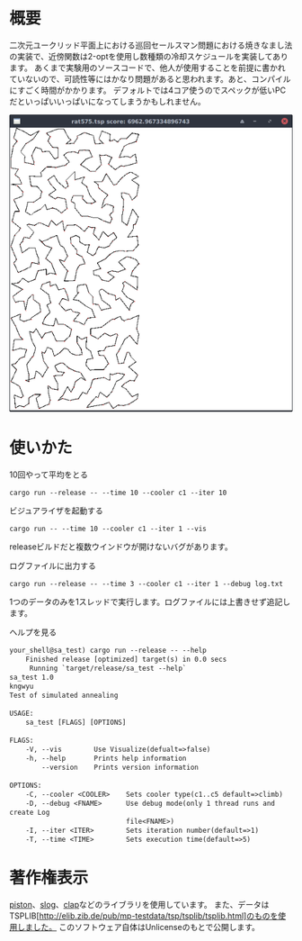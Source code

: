 # 概要
二次元ユークリッド平面上における巡回セールスマン問題における焼きなまし法の実装で、近傍関数は2-optを使用し数種類の冷却スケジュールを実装してあります。
あくまで実験用のソースコードで、他人が使用することを前提に書かれていないので、可読性等にはかなり問題があると思われます。あと、コンパイルにすごく時間がかかります。
デフォルトでは4コア使うのでスペックが低いPCだといっぱいいっぱいになってしまうかもしれません。

![example](./images/rat575_cool1_10sec.png)

# 使いかた
10回やって平均をとる
```
cargo run --release -- --time 10 --cooler c1 --iter 10
```

ビジュアライザを起動する
```
cargo run -- --time 10 --cooler c1 --iter 1 --vis
```
releaseビルドだと複数ウインドウが開けないバグがあります。

ログファイルに出力する
```
cargo run --release -- --time 3 --cooler c1 --iter 1 --debug log.txt
```
1つのデータのみを1スレッドで実行します。ログファイルには上書きせず追記します。

ヘルプを見る
```
your_shell@sa_test) cargo run --release -- --help
    Finished release [optimized] target(s) in 0.0 secs
     Running `target/release/sa_test --help`
sa_test 1.0
kngwyu
Test of simulated annealing

USAGE:
    sa_test [FLAGS] [OPTIONS]

FLAGS:
    -V, --vis        Use Visualize(defualt=>false)
    -h, --help       Prints help information
        --version    Prints version information

OPTIONS:
    -C, --cooler <COOLER>    Sets cooler type(c1..c5 default=>climb)
    -D, --debug <FNAME>      Use debug mode(only 1 thread runs and create Log
                             file<FNAME>)
    -I, --iter <ITER>        Sets iteration number(default=>1)
    -T, --time <TIME>        Sets execution time(default=>5)

```

# 著作権表示
[piston](https://github.com/PistonDevelopers/piston)、[slog](https://github.com/slog-rs/slog)、[clap](https://github.com/kbknapp/clap-rs)などのライブラリを使用しています。
また、データはTSPLIB[http://elib.zib.de/pub/mp-testdata/tsp/tsplib/tsplib.html]のものを使用しました。
このソフトウェア自体はUnlicenseのもとで公開します。
